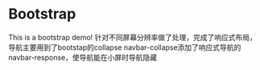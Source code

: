# Bootstrap
This is a bootstrap demo!
针对不同屏幕分辨率做了处理，完成了响应式布局，导航主要用到了bootstap的collapse navbar-collapse添加了响应式导航的navbar-response，使导航能在小屏时导航隐藏
